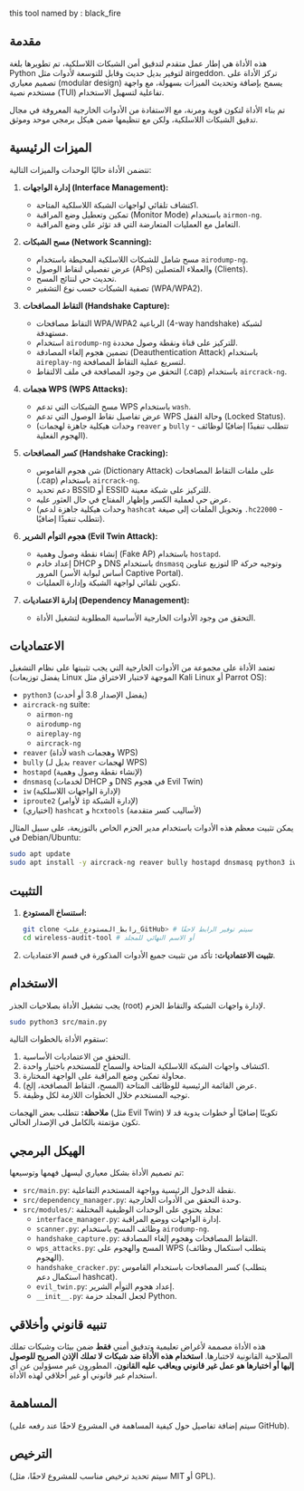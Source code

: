 this tool named by : black_fire

## مقدمة

هذه الأداة هي إطار عمل متقدم لتدقيق أمن الشبكات اللاسلكية، تم تطويرها بلغة Python لتوفير بديل حديث وقابل للتوسعة لأدوات مثل airgeddon. تركز الأداة على تصميم معياري (modular design) يسمح بإضافة وتحديث الميزات بسهولة، مع واجهة مستخدم نصية (TUI) تفاعلية لتسهيل الاستخدام.

تم بناء الأداة لتكون قوية ومرنة، مع الاستفادة من الأدوات الخارجية المعروفة في مجال تدقيق الشبكات اللاسلكية، ولكن مع تنظيمها ضمن هيكل برمجي موحد وموثق.

## الميزات الرئيسية

تتضمن الأداة حاليًا الوحدات والميزات التالية:

1.  **إدارة الواجهات (Interface Management):**
    *   اكتشاف تلقائي لواجهات الشبكة اللاسلكية المتاحة.
    *   تمكين وتعطيل وضع المراقبة (Monitor Mode) باستخدام `airmon-ng`.
    *   التعامل مع العمليات المتعارضة التي قد تؤثر على وضع المراقبة.

2.  **مسح الشبكات (Network Scanning):**
    *   مسح شامل للشبكات اللاسلكية المحيطة باستخدام `airodump-ng`.
    *   عرض تفصيلي لنقاط الوصول (APs) والعملاء المتصلين (Clients).
    *   تحديث حي لنتائج المسح.
    *   تصفية الشبكات حسب نوع التشفير (WPA/WPA2).

3.  **التقاط المصافحات (Handshake Capture):**
    *   التقاط مصافحات WPA/WPA2 الرباعية (4-way handshake) لشبكة مستهدفة.
    *   استخدام `airodump-ng` للتركيز على قناة ونقطة وصول محددة.
    *   تضمين هجوم إلغاء المصادقة (Deauthentication Attack) باستخدام `aireplay-ng` لتسريع عملية التقاط المصافحة.
    *   التحقق من وجود المصافحة في ملف الالتقاط (.cap) باستخدام `aircrack-ng`.

4.  **هجمات WPS (WPS Attacks):**
    *   مسح الشبكات التي تدعم WPS باستخدام `wash`.
    *   عرض تفاصيل نقاط الوصول التي تدعم WPS وحالة القفل (Locked Status).
    *   (وحدات هيكلية جاهزة لهجمات `reaver` و `bully` - تتطلب تنفيذًا إضافيًا لوظائف الهجوم الفعلية).

5.  **كسر المصافحات (Handshake Cracking):**
    *   شن هجوم القاموس (Dictionary Attack) على ملفات التقاط المصافحات (.cap) باستخدام `aircrack-ng`.
    *   دعم تحديد BSSID أو ESSID للتركيز على شبكة معينة.
    *   عرض حي لعملية الكسر وإظهار المفتاح في حال العثور عليه.
    *   (وحدات هيكلية جاهزة لدعم `hashcat` وتحويل الملفات إلى صيغة `.hc22000` - تتطلب تنفيذًا إضافيًا).

6.  **هجوم التوأم الشرير (Evil Twin Attack):**
    *   إنشاء نقطة وصول وهمية (Fake AP) باستخدام `hostapd`.
    *   إعداد خادم DHCP و DNS باستخدام `dnsmasq` لتوزيع عناوين IP وتوجيه حركة المرور (أساس لبوابة الأسر Captive Portal).
    *   تكوين تلقائي لواجهة الشبكة وإدارة العمليات.

7.  **إدارة الاعتماديات (Dependency Management):**
    *   التحقق من وجود الأدوات الخارجية الأساسية المطلوبة لتشغيل الأداة.

## الاعتماديات

تعتمد الأداة على مجموعة من الأدوات الخارجية التي يجب تثبيتها على نظام التشغيل (يفضل توزيعات Linux الموجهة لاختبار الاختراق مثل Kali Linux أو Parrot OS):

*   `python3` (يفضل الإصدار 3.8 أو أحدث)
*   `aircrack-ng` suite:
    *   `airmon-ng`
    *   `airodump-ng`
    *   `aireplay-ng`
    *   `aircrack-ng`
*   `reaver` (لأداة `wash` وهجمات WPS)
*   `bully` (بديل لـ `reaver` لهجمات WPS)
*   `hostapd` (لإنشاء نقطة وصول وهمية)
*   `dnsmasq` (لخدمات DHCP و DNS في هجوم Evil Twin)
*   `iw` (لإدارة الواجهات اللاسلكية)
*   `iproute2` (لأوامر `ip` لإدارة الشبكة)
*   (اختياري) `hashcat` و `hcxtools` (لأساليب كسر متقدمة)

يمكن تثبيت معظم هذه الأدوات باستخدام مدير الحزم الخاص بالتوزيعة، على سبيل المثال في Debian/Ubuntu:
```bash
sudo apt update
sudo apt install -y aircrack-ng reaver bully hostapd dnsmasq python3 iw iproute2
```

## التثبيت

1.  **استنساخ المستودع:**
    ```bash
    git clone <رابط_المستودع_على_GitHub> # سيتم توفير الرابط لاحقًا
    cd wireless-audit-tool # أو الاسم النهائي للمجلد
    ```
2.  **تثبيت الاعتماديات:** تأكد من تثبيت جميع الأدوات المذكورة في قسم الاعتماديات.

## الاستخدام

يجب تشغيل الأداة بصلاحيات الجذر (root) لإدارة واجهات الشبكة والتقاط الحزم.

```bash
sudo python3 src/main.py
```

ستقوم الأداة بالخطوات التالية:

1.  التحقق من الاعتماديات الأساسية.
2.  اكتشاف واجهات الشبكة اللاسلكية المتاحة والسماح للمستخدم باختيار واحدة.
3.  محاولة تمكين وضع المراقبة على الواجهة المختارة.
4.  عرض القائمة الرئيسية للوظائف المتاحة (المسح، التقاط المصافحة، إلخ).
5.  توجيه المستخدم خلال الخطوات اللازمة لكل وظيفة.

**ملاحظة:** تتطلب بعض الهجمات (مثل Evil Twin) تكوينًا إضافيًا أو خطوات يدوية قد لا تكون مؤتمتة بالكامل في الإصدار الحالي.

## الهيكل البرمجي

تم تصميم الأداة بشكل معياري ليسهل فهمها وتوسيعها:

*   `src/main.py`: نقطة الدخول الرئيسية وواجهة المستخدم التفاعلية.
*   `src/dependency_manager.py`: وحدة التحقق من الأدوات الخارجية.
*   `src/modules/`: مجلد يحتوي على الوحدات الوظيفية المختلفة:
    *   `interface_manager.py`: إدارة الواجهات ووضع المراقبة.
    *   `scanner.py`: وظائف المسح باستخدام `airodump-ng`.
    *   `handshake_capture.py`: التقاط المصافحات وهجوم إلغاء المصادقة.
    *   `wps_attacks.py`: المسح والهجوم على WPS (يتطلب استكمال وظائف الهجوم).
    *   `handshake_cracker.py`: كسر المصافحات باستخدام القاموس (يتطلب استكمال دعم hashcat).
    *   `evil_twin.py`: إعداد هجوم التوأم الشرير.
    *   `__init__.py`: لجعل المجلد حزمة Python.

## تنبيه قانوني وأخلاقي

هذه الأداة مصممة لأغراض تعليمية وتدقيق أمني **فقط** ضمن بيئات وشبكات تملك الصلاحية القانونية لاختبارها. **استخدام هذه الأداة ضد شبكات لا تملك الإذن الصريح للوصول إليها أو اختبارها هو عمل غير قانوني ويعاقب عليه القانون.** المطورون غير مسؤولين عن أي استخدام غير قانوني أو غير أخلاقي لهذه الأداة.

## المساهمة

(سيتم إضافة تفاصيل حول كيفية المساهمة في المشروع لاحقًا عند رفعه على GitHub).

## الترخيص

(سيتم تحديد ترخيص مناسب للمشروع لاحقًا، مثل MIT أو GPL).

